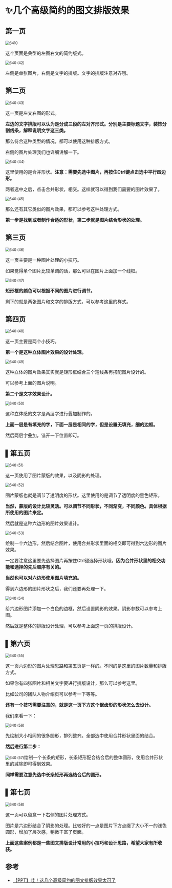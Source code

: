 # ✨几个高级简约的图文排版效果

## 第一页

<img src=".\img\text composition\6410.webp" alt="6410" style="zoom:80%;" />

这个页面是典型的左图右文的简约版式。

<img src=".\img\text composition\640 (42).webp" alt="640 (42)" style="zoom:80%;" />

左侧是单张图片，右侧是文字的排版。文字的排版注意对齐哦。

## 第二页

<img src=".\img\text composition\640 (43).webp" alt="640 (43)" style="zoom:80%;" />

这一页是左文右图的形式。



**左边的文字排版可以认为是分成三段的左对齐形式。分别是主要标题文字，装饰分割线条，解释说明文字这三类。**



那么符合这种类型的情况，都可以使用这种排版方式。



右侧的图片处理我们也详细讲解一下。

<img src=".\img\text composition\640 (44).webp" alt="640 (44)" style="zoom:80%;" />

这里使用的是合并形状。**注意：需要先选中图片，再按住Ctrl键点击选中平行四边形。**



两者选中之后，点击合并形状，相交。这样就可以得到我们需要的图片效果了。

<img src=".\img\text composition\640 (45).webp" alt="640 (45)" style="zoom:80%;" />

那么还有其它类似的图片效果，都可以参考这种处理方式。



**第一步是找到或者制作合适的形状，第二步就是图片结合形状的处理。**

## 第三页

<img src=".\img\text composition\640 (46).webp" alt="640 (46)" style="zoom:80%;" />

这一页主要是一种图片处理的小技巧。



如果觉得单个图片比较单调的话，那么可以在图片上面加一个线框。

<img src=".\img\text composition\640 (47).webp" alt="640 (47)" style="zoom:80%;" />

**矩形框的颜色可以根据不同的图片进行调节。**



剩下的就是两张图片和文字的排版方式，可以参考这里的样式。

## 第四页

<img src=".\img\text composition\640 (48).webp" alt="640 (48)" style="zoom:80%;" />

这一页主要是两个小技巧。



**第一个是这种立体图片效果的设计处理。**

<img src=".\img\text composition\640 (49).webp" alt="640 (49)" style="zoom:80%;" />

这种立体的图片效果其实就是矩形框结合三个短线条再搭配图片设计的。



可以参考上面的图片说明。



**第二个是文字效果设计。**

<img src=".\img\text composition\640 (50).webp" alt="640 (50)" style="zoom:80%;" />

这种立体感的文字是两层字进行叠加制作的。



**上面一层是有填充的字，下面一层是相同的字，但是设置无填充，细的边框。**



然后两层字叠加，错开一下位置即可。

## ▌第五页

<img src=".\img\text composition\640 (51).webp" alt="640 (51)" style="zoom:80%;" />

这一页使用了图片蒙版的效果，以及阴影的处理。

<img src=".\img\text composition\640 (52).webp" alt="640 (52)" style="zoom:80%;" />

图片蒙版也就是调节了透明度的形状。这里使用的是调节了透明度的黑色矩形。



**当然，蒙版的设计比较灵活。可以调节不同形状，不同渐变，不同颜色。具体根据所使用的图片来定。**



然后就是这种六边形的图片效果设计。

<img src=".\img\text composition\640 (53).webp" alt="640 (53)" style="zoom:80%;" />

绘制一个六边形，然后结合图片，使用合并形状里面的相交即可得到六边形的图片效果。



一定要注意这里要先选择图片再按住Ctrl键选择形状哦。**因为合并形状里的相交功能和选择的先后顺序有关的。**



**当然也可以对六边形使用图片填充的。**



得到六边形的图片形状之后，我们还要再处理一下。

<img src=".\img\text composition\640 (54).webp" alt="640 (54)" style="zoom:80%;" />

给六边形图片添加一个白色的边框，然后设置阴影的效果。阴影参数可以参考上图。



然后就是整体的排版设计处理，可以参考上面这一页的排版设计。

## ▌第六页

<img src=".\img\text composition\640 (55).webp" alt="640 (55)" style="zoom:80%;" />

这一页六边形的图片处理思路和第五页是一样的。不同的是这里的图片数量和排版方式。



如果你有四张图片和相关文字要进行排版设计，那么可以参考这里。



比如公司的团队人物介绍页可以参考一下等等。



**还有一个技巧需要注意的，就是这一页下方这个锯齿形的形状怎么去设计。**



我们来看一下：

<img src=".\img\text composition\640 (56).webp" alt="640 (56)" style="zoom:80%;" />

先绘制大小相同的很多圆形，排列整齐。全部选中使用合并形状里面的结合。



**然后进行第二步：**

<img src=".\img\text composition\640 (57).webp" alt="640 (57)" style="zoom:80%;" />绘制一个长条的矩形，长条矩形配合结合后的整体圆形，使用合并形状里的减除即可得到效果。



**同样需要注意先选中长条矩形再选结合后的圆形。**



## ▌第七页

<img src=".\img\text composition\640 (58).webp" alt="640 (58)" style="zoom:80%;" />

这一页可以留意一下右侧的图片处理方式。



图片是六边形结合了阴影的处理。比较好的一点是图片下方点缀了大小不一的浅色圆形，增加了层次感，稍微丰富了页面。



**上面这些案例都是一些图文排版设计常用的小技巧和设计思路，希望大家有所收获。**



## 参考

- <a href="https://mp.weixin.qq.com/s?__biz=MzU3MzQzMjYwNA==&mid=2247488920&idx=1&sn=825bdbb4172963679b8456448d3d4d59&chksm=fcc0e3ebcbb76afd2b9dfd7f5472c3c07e1cb39ef67cb8133a61e114bb662981c798008c67f6&mpshare=1&scene=1&srcid=0724wsQsk66YcHGpaJ0UR34R&sharer_sharetime=1595551654274&sharer_shareid=a49666cf2c8d2905df9b2c542be3e8aa&key=1394210e71e96a220b534eeded6c0e576e627d3ac5876355a4028973a5139edf5ca38cc084c5bc6e92acd19d31bb5b00d819cedd959105a22367652dc3e2a0189523a3100d6e60fb2c6e87089273ac72&ascene=1&uin=MzgxMzU5NzQ4&devicetype=Windows+10+x64&version=62090070&lang=zh_CN&exportkey=AzdTXqXFQaR1ypDchkFyJVg%3D&pass_ticket=ESqyxwn8xuGQjkDbdIg%2F8tp5fNnCq39JA6Z0ugdT%2B3odJ1WsLRFeNApeaG%2Bqq4js" target="_blank" >【PPT】哇！这几个高级简约的图文排版效果太可了</a> 

## 